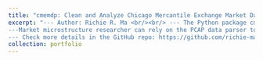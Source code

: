 ```yaml
---
title: "cmemdp: Clean and Analyze Chicago Mercantile Exchange Market Data in Python"
excerpt: "--- Author: Richie R. Ma <br/><br/> --- The Python package cmemdp is inspired by the R package cme.mdp. The cmemdp covers almost all features in that package and it also includes other important functions, e.g., CME Packet Capture (PCAP) data cleaning. <br/><br/> 
---Market microstructure researcher can rely on the PCAP data parser to obtain huge amount of market data not only in a single futures market, where both MBP and MBO data are included. This is a cost-efficient way to acquire more data to support possible cross-market analyses, such as soybean complex. No strong prior knowledge is needed for the PCAP data. <br/><br/>
--- Check more details in the GitHub repo: https://github.com/richie-ma/cmemdp"
collection: portfolio
---
```

